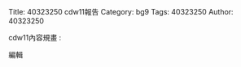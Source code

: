 Title: 40323250 cdw11報告
Category: bg9
Tags: 40323250
Author: 40323250

cdw11內容規畫 : 
<!-- PELICAN_END_SUMMARY -->

編輯